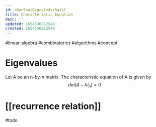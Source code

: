 ```yaml
---
id: o6wn5nal6zgcv1v4xr5qtil
title: Characteristic Equation
desc: ''
updated: 1654530812548
created: 1654530812548
---
```

#linear-algebra #combinatorics #algorithms #concept
# Eigenvalues
Let A be an n-by-n matrix.  The characteristic equation of A is given by
$$det(A - \lambda I_n) = 0$$
# [[recurrence relation]]
#todo
